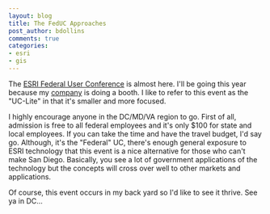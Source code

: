 ```yaml
---
layout: blog
title: The FedUC Approaches
post_author: bdollins
comments: true
categories:
- esri
- gis
---
```


The <a href="http://www.esri.com/events/feduc/index.html">ESRI Federal User Conference</a> is almost here. I'll be going this year because my <a href="http://www.zekiah.com">company</a> is doing a booth. I like to refer to this event as the "UC-Lite" in that it's smaller and more focused.

I highly encourage anyone in the DC/MD/VA region to go. First of all, admission is free to all federal employees and it's only $100 for state and local employees. If you can take the time and have the travel budget, I'd say go. Although, it's the "Federal" UC, there's enough general exposure to ESRI technology that this event is a nice alternative for those who can't make San Diego. Basically, you see a lot of government applications of the technology but the concepts will cross over well to other markets and applications.

Of course, this event occurs in my back yard so I'd like to see it thrive. See ya in DC...